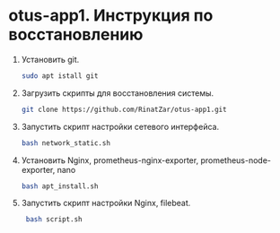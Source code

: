 # otus-app1. Инструкция по восстановлению
1. Установить git.
   ```bash
   sudo apt istall git
   ```
2. Загрузить скрипты для восстановления системы.
    ```bash
   git clone https://github.com/RinatZar/otus-app1.git
   ```  
3. Запустить скрипт настройки сетевого интерфейса.
    ```bash
   bash network_static.sh
   ``` 
4. Установить Nginx, prometheus-nginx-exporter, prometheus-node-exporter, nano 
   ```bash
   bash apt_install.sh
   ```
5. Запустить скрипт настройки Nginx, filebeat.
   ```bash
    bash script.sh
   ```
